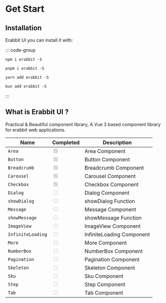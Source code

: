 # Get Start

## Installation

Erabbit UI you can install it with:

::: code-group

```sh[npm]
npm i erabbit -S
```

```sh[pnpm]
pnpm i erabbit -S
```

```sh[yarn]
yarn add erabbit -S
```

```sh[bun]
bun add erabbit -S
```

:::

## What is Erabbit UI ?

Practical & Beautiful component library, A Vue 3 based component library for erabbit web applications.

| Name              | Completed                                  | Description               |
| ----------------- | ------------------------------------------ | ------------------------- |
| `Area`            | <input type="checkbox" checked disabled /> | Area Component            |
| `Button`          | <input type="checkbox" checked disabled /> | Button Component          |
| `Breadcrumb`      | <input type="checkbox" checked disabled /> | Breadcrumb Component      |
| `Carousel`        | <input type="checkbox" checked disabled /> | Carousel Component        |
| `Checkbox`        | <input type="checkbox" checked disabled /> | Checkbox Component        |
| `Dialog`          | <input type="checkbox"  disabled />        | Dialog Component          |
| `showDialog`      | <input type="checkbox"  disabled />        | showDialog Function       |
| `Message`         | <input type="checkbox"  disabled />        | Message Component         |
| `showMessage`     | <input type="checkbox"  disabled />        | showMessage Function      |
| `ImageView`       | <input type="checkbox"  disabled />        | ImageView Component       |
| `InfiniteLoading` | <input type="checkbox"  disabled />        | InfiniteLoading Component |
| `More`            | <input type="checkbox"  disabled />        | More Component            |
| `NumberBox`       | <input type="checkbox"  disabled />        | NumberBox Component       |
| `Pagination`      | <input type="checkbox"  disabled />        | Pagination Component      |
| `Skeleton`        | <input type="checkbox"  disabled />        | Skeleton Component        |
| `Sku`             | <input type="checkbox"  disabled />        | Sku Component             |
| `Step`            | <input type="checkbox"  disabled />        | Step Component            |
| `Tab`             | <input type="checkbox"  disabled />        | Tab Component             |
